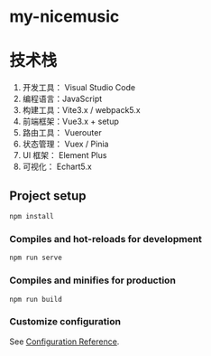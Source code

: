 # my-nicemusic

# 技术栈

1. 开发工具： Visual Studio Code
2. 编程语言：JavaScript
3. 构建工具：Vite3.x / webpack5.x
4. 前端框架：Vue3.x + setup
5. 路由工具： Vuerouter
6. 状态管理： Vuex / Pinia
7. Ul 框架： Element Plus
8. 可视化： Echart5.x

## Project setup

```
npm install
```

### Compiles and hot-reloads for development

```
npm run serve
```

### Compiles and minifies for production

```
npm run build
```

### Customize configuration

See [Configuration Reference](https://cli.vuejs.org/config/).
